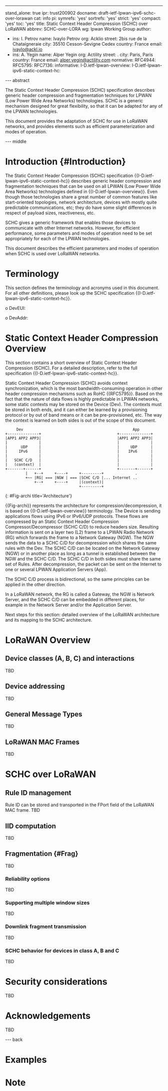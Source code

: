 ---
stand_alone: true
ipr: trust200902
docname: draft-ietf-lpwan-ipv6-schc-over-lorawan
cat: info
pi:
  symrefs: 'yes'
  sortrefs: 'yes'
  strict: 'yes'
  compact: 'yes'
  toc: 'yes'
title: Static Context Header Compression (SCHC) over LoRaWAN
abbrev: SCHC-over-LORA
wg: lpwan Working Group
author:
- ins: I. Petrov
  name: Ivaylo Petrov
  org: Acklio
  street: 2bis rue de la Chataigneraie
  city: 35510 Cesson-Sevigne Cedex
  country: France
  email: ivaylo@ackl.io
- ins: A. Yegin
  name: Alper Yegin
  org: Actility
  street: .
  city: Paris, Paris
  country: France
  email: alper.yegin@actility.com
normative:
  RFC4944:
  RFC5795:
  RFC7136:
informative:
  I-D.ietf-lpwan-overview:
  I-D.ietf-lpwan-ipv6-static-context-hc:

--- abstract

The Static Context Header Compression (SCHC) specification describes generic
header compression and fragmentation techniques for LPWAN (Low Power Wide Area
Networks) technologies. SCHC is a generic mechanism designed for great flexibility, so that it can be adapted for any of the LPWAN technologies. 

This document provides the adaptation of SCHC for use in LoRaWAN networks, and provides elements such as efficient parameterization and modes of operation.

--- middle

# Introduction {#Introduction}

The Static Context Header Compression (SCHC) specification
{{I-D.ietf-lpwan-ipv6-static-context-hc}} describes
generic header compression and fragmentation techniques that can be used on all
LPWAN (Low Power Wide Area Networks) technologies defined in
{{I-D.ietf-lpwan-overview}}. Even though those technologies share a great
number of common features like start-oriented topologies, network architecture,
devices with mostly quite predictable communications, etc; they do have some
slight differences in respect of payload sizes, reactiveness, etc.

SCHC gives a generic framework that enables those devices to communicate with
other Internet networks. However, for efficient performance, some parameters and
modes of operation need to be set appropriately for each of the LPWAN
technologies.

This document describes the efficient parameters and modes of operation when SCHC
is used over LoRaWAN networks.

# Terminology

This section defines the terminology and acronyms used in this document. For all other definitions, please look up the SCHC specification {{I-D.ietf-lpwan-ipv6-static-context-hc}}.

  o  DevEUI: 

  o  DevAddr: 


# Static Context Header Compression Overview

This section contains a short overview of Static Context Header Compression (SCHC). For a detailed description, refer to the full specification {{I-D.ietf-lpwan-ipv6-static-context-hc}}.

Static Context Header Compression (SCHC) avoids context synchronization, which
is the most bandwidth-consuming operation in other header compression
mechanisms such as RoHC {{RFC5795}}. Based on the fact that the nature of data
flows is highly predictable in LPWAN networks, some static contexts may be
stored on the Device (Dev). The contexts must be stored in both ends, and it
can either be learned by a provisioning protocol or by out of band means or it
can be pre-provisioned, etc. The way the context is learned on both sides is
out of the scope of this document.


~~~~
     Dev                                                 App
+--------------+                                  +--------------+
|APP1 APP2 APP3|                                  |APP1 APP2 APP3|
|              |                                  |              |
|      UDP     |                                  |     UDP      |
|     IPv6     |                                  |    IPv6      |
|              |                                  |              |
|   SCHC C/D   |                                  |              |
|   (context)  |                                  |              |
+-------+------+                                  +-------+------+
         |   +--+     +----+     +---------+              .
         +~~ |RG| === |NGW | === |SCHC C/D |... Internet ..
             +--+     +----+     |(context)|
                                 +---------+
~~~~
{: #Fig-archi title='Architecture'}

{{Fig-archi}} represents the architecture for compression/decompression, it is
based on {{I-D.ietf-lpwan-overview}} terminology. The Device is sending
applications flows using IPv6 or IPv6/UDP protocols. These flows are compressed
by an Static Context Header Compression Compressor/Decompressor (SCHC C/D) to
reduce headers size. Resulting information is sent on a layer two (L2) frame to
a LPWAN Radio Network (RG) which forwards the frame to a Network Gateway (NGW).
The NGW sends the data to a SCHC C/D for decompression which shares the same
rules with the Dev. The SCHC C/D can be located on the Network Gateway (NGW) or
in another place as long as a tunnel is established between the NGW and the
SCHC C/D. The SCHC C/D in both sides must share the same set of Rules. After
decompression, the packet can be sent on the Internet to one or several LPWAN
Application Servers (App).

The SCHC C/D process is bidirectional, so the same principles can be applied in
the other direction.

In a LoRaWAN network, the RG is called a Gateway, the NGW is Network Server, and the SCHC C/D can be embedded in different places, for example in the Network Server and/or the Application Server.

Next steps for this section: detailed overview of the LoRaWAN architecture and its mapping to the SCHC architecture.


# LoRaWAN Overview

## Device classes (A, B, C) and interactions
TBD

## Device addressing
TBD

## General Message Types
TBD

## LoRaWAN MAC Frames
TBD



# SCHC over LoRaWAN

## Rule ID management

Rule ID can be stored and transported in the FPort field of the LoRaWAN MAC frame.
TBD


## IID computation

TBD

## Fragmentation {#Frag}

TBD

### Reliability options

TBD

### Supporting multiple window sizes
TBD

### Downlink fragment transmission

TBD

### SCHC behavior for devices in class A, B and C 

TBD


# Security considerations

TBD


# Acknowledgements

TBD

--- back

# Examples

# Note
